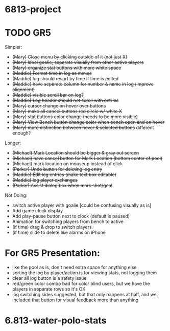 # 6813-project

TODO GR5
===
Simpler:
+ ~~(Mary) Close menu by clicking outside of it (not just X)~~
+ ~~(Mary) label goalie, separate visually from other active players~~
+ ~~(Mary) organize stat buttons with more white space~~
+ ~~(Maddie) Format time in log as mm:ss~~
+ (Maddie) log should resort by time if time is edited
+ ~~(Maddie) have separate column for number & name in log (improve alignment)~~
+ ~~(Maddie) visible scroll bar on log?~~
+ ~~(Maddie) Log header should not scroll with entries~~
+ ~~(Mary) cursor change on hover over buttons~~
+ ~~(Mary) make all cancel buttons red circle w/ white X~~
+ ~~(Mary) stat buttons color change (needs to be more visible)~~
+ ~~(Mary) View Bench button change color when bench open and on hover~~
+ ~~(Mary) more distinction between hover & selected buttons~~ different enough?

Longer:
+ ~~(Michael) Mark Location should be bigger & gray out screen~~
+ ~~(Michael) have cancel button for Mark Location (bottom center of pool)~~
+ (Michael) mark location on mouseup instead of click
+ ~~(Parker) Undo button for deleting log entry~~
+ ~~(Maddie) Edit log entries (make text box editable)~~
+ ~~(Maddie) log player exchanges~~
+ ~~(Parker) Assist dialog box when mark shot/goal~~

Not Doing:
+ switch active player with goalie [could be confusing visually as is]
+ Add game clock display
+ Add play-pause button next to clock (default is paused)
+ Animation for switching players from bench to active
+ (if time) drag & drop to switch players
+ (if time) slide to delete like alarms on iPhone

For GR5 Presentation:
===
+ like the pool as is, don't need extra space for anything else
+ sorting the log by player/action is for viewing stats, not logging them
+ clear all log button is a safety issue
+ red/green color combo bad for color blind users, but we have the players in separate rows so it's OK
+ log switching sides suggested, but that only happens at half, and we included that button for visual feedback more than anything
# 6.813-water-polo-stats
